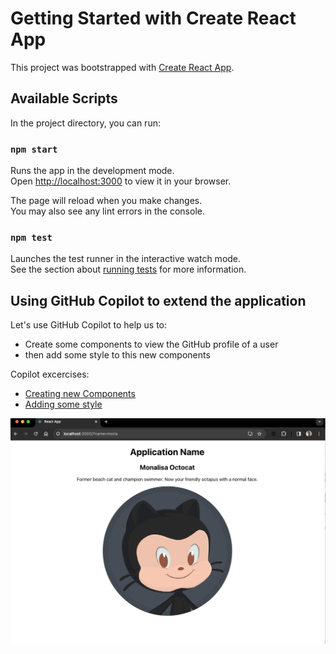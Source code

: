 # Getting Started with Create React App

This project was bootstrapped with [Create React App](https://github.com/facebook/create-react-app).

## Available Scripts

In the project directory, you can run:

### `npm start`

Runs the app in the development mode.\
Open [http://localhost:3000](http://localhost:3000) to view it in your browser.

The page will reload when you make changes.\
You may also see any lint errors in the console.

### `npm test`

Launches the test runner in the interactive watch mode.\
See the section about [running tests](https://facebook.github.io/create-react-app/docs/running-tests) for more information.

## Using GitHub Copilot to extend the application


Let's use GitHub Copilot to help us to:
- Create some components to view the GitHub profile of a user
- then add some style to this new components

Copilot excercises:

- [Creating new Components](docs/001-creatind-new-components.md)
- [Adding some style](docs/002-adding-style.md)


![Application](docs/002-app.png)